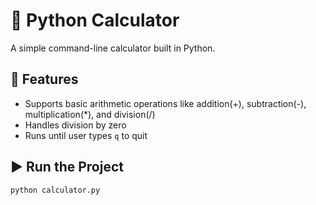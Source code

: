# 🧮 Python Calculator

A simple command-line calculator built in Python.

## 🚀 Features
- Supports basic arithmetic operations like addition(+), subtraction(-), multiplication(*), and division(/)
- Handles division by zero
- Runs until user types `q` to quit

## ▶️ Run the Project
```bash
python calculator.py
